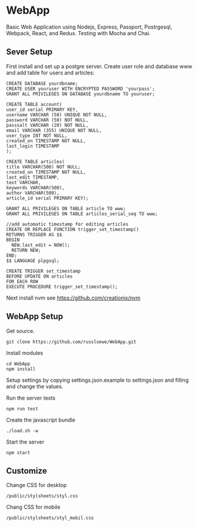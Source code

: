 # WebApp
Basic Web Application using Nodejs, Express, Passport, Postrgesql, Webpack, React, and Redux.
Testing with Mocha and Chai.

## Sever Setup

First install and set up a postgre server. Create user role and database
www and add table for users and articles:

    CREATE DATABASE yourdbname;
    CREATE USER youruser WITH ENCRYPTED PASSWORD 'yourpass';
    GRANT ALL PRIVILEGES ON DATABASE yourdbname TO youruser;

    CREATE TABLE account(
    user_id serial PRIMARY KEY,
    username VARCHAR (50) UNIQUE NOT NULL,
    password VARCHAR (50) NOT NULL,
    passsalt VARCHAR (20) NOT NULL,
    email VARCHAR (355) UNIQUE NOT NULL,
    user_type INT NOT NULL,
    created_on TIMESTAMP NOT NULL,
    last_login TIMESTAMP
    );

    CREATE TABLE articles(
    title VARCHAR(500) NOT NULL;
    created_on TIMESTAMP NOT NULL,
    last_edit TIMESTAMP,
    text VARCHAR,
    keywords VARCHAR(500),
    author VARCHAR(500),
    article_id serial PRIMARY KEY);
    
    GRANT ALL PRIVILEGES ON TABLE article TO www;
    GRANT ALL PRIVILEGES ON TABLE articles_serial_seq TO www;
    
    //add automatic timestamp for editing articles
    CREATE OR REPLACE FUNCTION trigger_set_timestamp()
    RETURNS TRIGGER AS $$
    BEGIN
      NEW.last_edit = NOW();
      RETURN NEW;
    END;
    $$ LANGUAGE plpgsql;

    CREATE TRIGGER set_timestamp
    BEFORE UPDATE ON articles
    FOR EACH ROW
    EXECUTE PROCEDURE trigger_set_timestamp();
    
    
Next install nvm see https://github.com/creationix/nvm 

## WebApp Setup

Get source.

    git clone https://github.com/russloewe/WebApp.git
    
Install modules

    cd WebApp
    npm install
    
Setup settings by copying settings.json.example to settings.json and filling
and change the values.

Run the server tests

    npm run test

Create the javascript bundle

    ./load.sh -w

Start the server

    npm start
    
## Customize


Change CSS for desktop

    /public/stylsheets/styl.css
    
Chang CSS for mobile

    /public/stylsheets/styl_mobil.css
